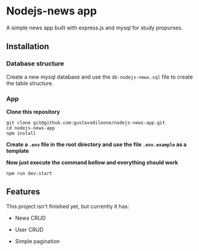 # Nodejs-news app

A simple news app built with express.js and mysql for study propurses.

## Installation

### Database structure

Create a new mysql database and use the `db-nodejs-news.sql` file to create the table structure.

### App

**Clone this repository**

```
git clone git@github.com:gustavodileone/nodejs-news-app.git
cd nodejs-news-app
npm install
```

**Create a `.env` file in the root directory and use the file `.env.example` as a template**

**Now just execute the command bellow and everything should work**

`npm run dev:start`

## Features

This project isn't finished yet, but currently it has:

- News CRUD

- User CRUD

- Simple pagination
